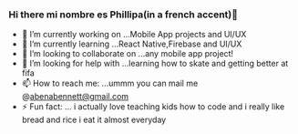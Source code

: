 ### Hi there mi nombre es Phillipa(in a french accent)👋



- 🔭 I’m currently working on ...Mobile App projects and UI/UX
- 🌱 I’m currently learning ...React Native,Firebase and UI/UX
- 👯 I’m looking to collaborate on ...any mobile app project!
- 🤔 I’m looking for help with ...learning how to skate and getting better at fifa
- 📫 How to reach me: ...ummm you can mail me @abenabennett@gmail.com
- ⚡ Fun fact: ... i actually love teaching kids how to code and i really like bread and rice i eat it almost everyday

